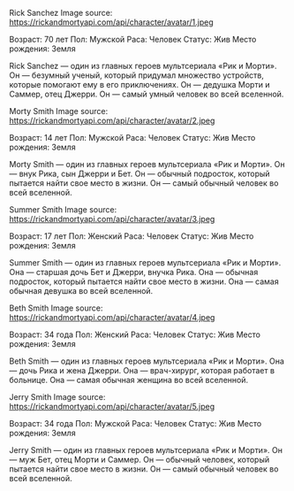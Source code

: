 Rick Sanchez
Image source: https://rickandmortyapi.com/api/character/avatar/1.jpeg

Возраст: 70 лет
Пол: Мужской
Раса: Человек
Статус: Жив
Место рождения: Земля

Rick Sanchez — один из главных героев мультсериала «Рик и Морти». Он — безумный ученый, который придумал множество устройств, которые помогают ему в его приключениях. Он — дедушка Морти и Саммер, отец Джерри. Он — самый умный человек во всей вселенной.

Morty Smith
Image source: https://rickandmortyapi.com/api/character/avatar/2.jpeg

Возраст: 14 лет
Пол: Мужской
Раса: Человек
Статус: Жив
Место рождения: Земля

Morty Smith — один из главных героев мультсериала «Рик и Морти». Он — внук Рика, сын Джерри и Бет. Он — обычный подросток, который пытается найти свое место в жизни. Он — самый обычный человек во всей вселенной.

Summer Smith
Image source: https://rickandmortyapi.com/api/character/avatar/3.jpeg

Возраст: 17 лет
Пол: Женский
Раса: Человек
Статус: Жив
Место рождения: Земля

Summer Smith — один из главных героев мультсериала «Рик и Морти». Она — старшая дочь Бет и Джерри, внучка Рика. Она — обычная подросток, который пытается найти свое место в жизни. Она — самая обычная девушка во всей вселенной.

Beth Smith
Image source: https://rickandmortyapi.com/api/character/avatar/4.jpeg

Возраст: 34 года
Пол: Женский
Раса: Человек
Статус: Жив
Место рождения: Земля

Beth Smith — один из главных героев мультсериала «Рик и Морти». Она — дочь Рика и жена Джерри. Она — врач-хирург, которая работает в больнице. Она — самая обычная женщина во всей вселенной.

Jerry Smith
Image source: https://rickandmortyapi.com/api/character/avatar/5.jpeg

Возраст: 34 года
Пол: Мужской
Раса: Человек
Статус: Жив
Место рождения: Земля

Jerry Smith — один из главных героев мультсериала «Рик и Морти». Он — муж Бет, отец Морти и Саммер. Он — обычный человек, который пытается найти свое место в жизни. Он — самый обычный человек во всей вселенной.